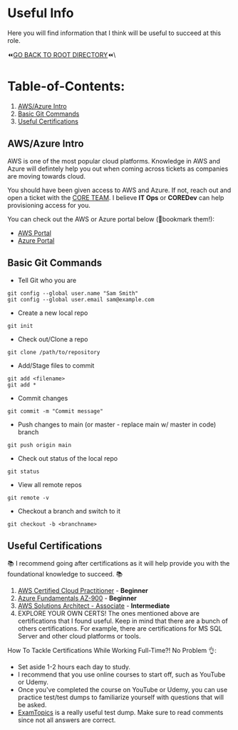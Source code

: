 # Useful Info
Here you will find information that I think will be useful to succeed at this role. 

:rewind:[GO BACK TO ROOT DIRECTORY](https://github.com/daviddang-redgate/my-notes/):rewind:\

# Table-of-Contents:
1. [AWS/Azure Intro](https://github.com/daviddang-redgate/my-notes/blob/main/UsefulInfo.md#awsazure-intro)
2. [Basic Git Commands](https://github.com/daviddang-redgate/my-notes/blob/main/UsefulInfo.md#basic-git-commands)
3. [Useful Certifications](https://github.com/daviddang-redgate/my-notes/blob/main/UsefulInfo.md#awsazure-intro)

## AWS/Azure Intro
AWS is one of the most popular cloud platforms. Knowledge in AWS and Azure will defintely help you out when coming across tickets as companies are moving towards cloud.

You should have been given access to AWS and Azure. If not, reach out and open a ticket with the [CORE TEAM](https://coreservices.red-gate.com/hc/en-gb). I believe **IT Ops** or **COREDev** can help provisioning access for you.

You can check out the AWS or Azure portal below (:bookmark:bookmark them!):
- [AWS Portal](https://redgate.awsapps.com/start/#/)
- [Azure Portal](https://portal.azure.com/#home)

## Basic Git Commands
- Tell Git who you are
```
git config --global user.name "Sam Smith"
git config --global user.email sam@example.com
```
- Create a new local repo
```
git init
```
- Check out/Clone a repo
```
git clone /path/to/repository
```
- Add/Stage files to commit
```
git add <filename>
git add *
```
- Commit changes
```
git commit -m "Commit message"
```
- Push changes to main (or master - replace main w/ master in code) branch
```
git push origin main
```
- Check out status of the local repo
```
git status
```
- View all remote repos
```
git remote -v
```
- Checkout a branch and switch to it
```
git checkout -b <branchname>
```

## Useful Certifications
:books: I recommend going after certifications as it will help provide you with the foundational knowledge to succeed. :books:

1. [AWS Certified Cloud Practitioner](https://aws.amazon.com/certification/certified-cloud-practitioner/) - **Beginner**
2. [Azure Fundamentals AZ-900](https://docs.microsoft.com/en-us/learn/certifications/exams/az-900) - **Beginner**
3. [AWS Solutions Architect - Associate](https://aws.amazon.com/certification/certified-solutions-architect-associate/) - **Intermediate**
4. EXPLORE YOUR OWN CERTS! The ones mentioned above are certifications that I found useful. Keep in mind that there are a bunch of others certifications. For example, there are certifications for MS SQL Server and other cloud platforms or tools.

How To Tackle Certifications While Working Full-Time?! No Problem :ok_hand:: 
- Set aside 1-2 hours each day to study.
- I recommend that you use online courses to start off, such as YouTube or Udemy.
- Once you've completed the course on YouTube or Udemy, you can use practice test/test dumps to familiarize yourself with questions that will be asked.
- [ExamTopics](https://www.examtopics.com/) is a really useful test dump. Make sure to read comments since not all answers are correct.
